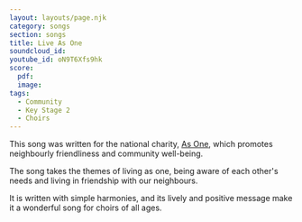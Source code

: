 ```yaml
---
layout: layouts/page.njk
category: songs
section: songs
title: Live As One
soundcloud_id:
youtube_id: oN9T6Xfs9hk
score:
  pdf:
  image:
tags:
  - Community
  - Key Stage 2
  - Choirs
---
```


This song was written for the national charity, [As One](https://as-one.org/birmingham), which promotes neighbourly friendliness and community well-being. 

The song takes the themes of living as one, being aware of each other's needs and living in friendship with our neighbours.

It is written with simple harmonies, and its lively and positive message make it a wonderful song for choirs of all ages.